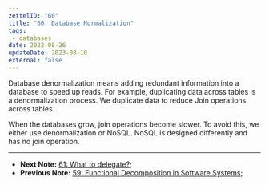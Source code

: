 ```yaml
---
zettelID: "60"
title: "60: Database Normalization"
tags:
 - databases
date: 2022-08-26
updateDate: 2023-08-10
external: false
---
```


Database denormalization means adding redundant information into a database to speed up reads. For example, duplicating data across tables is a denormalization process. We duplicate data to reduce Join operations across tables.

When the databases grow, join operations become slower. To avoid this, we either use denormalization or NoSQL. NoSQL is designed differently and has no join operation.

---

- **Next Note:** [61: What to delegate?](/notes/61/);
- **Previous Note:** [59: Functional Decomposition in Software Systems](/notes/59/);
